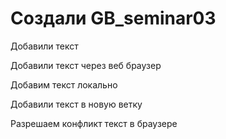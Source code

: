 # Создали GB_seminar03

Добавили текст

Добавили текст через веб браузер

Добавим текст локально

Добавили текст в новую ветку

Разрешаем конфликт текст в браузере
